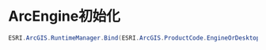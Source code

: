 # ArcEngine初始化
``` cs
ESRI.ArcGIS.RuntimeManager.Bind(ESRI.ArcGIS.ProductCode.EngineOrDesktop);

```
